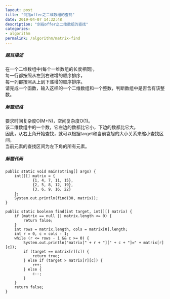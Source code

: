 ```yaml
---
layout: post
title: "剑指offer之二维数组的查找"
date: 2019-04-07 14:32:48
description: "剑指offer之二维数组的查找"
categories:
- algorithm
permalink: /algorithm/matrix-find
---
```


##### 题目描述

在一个二维数组中(每个一维数组的长度相同)，  
每一行都按照从左到右递增的顺序排序，  
每一列都按照从上到下递增的顺序排序。  
请完成一个函数，输入这样的一个二维数组和一个整数，判断数组中是否含有该整数。

##### 解题思路

要求时间复杂度O(M+N)，空间复杂度O(1)。  
该二维数组中的一个数，它左边的数都比它小，下边的数都比它大。  
因此，从右上角开始查找，就可以根据target和当前袁旭的大小关系来缩小查找区间，  
当前元素的查找区间为左下角的所有元素。

##### 解题代码

```vim
public static void main(String[] args) {
    int[][] matrix = {
            {1, 4, 7, 11, 15},
            {2, 5, 8, 12, 19},
            {3, 6, 9, 16, 22}
    };
    System.out.println(find(30, matrix));
}

public static boolean find(int target, int[][] matrix) {
    if (matrix == null || matrix.length <= 0) {
        return false;
    }
    int rows = matrix.length, cols = matrix[0].length;
    int r = 0, c = cols - 1;
    while (r <= rows - 1 && c >= 0) {
        System.out.println("matrix[" + r + "][" + c + "]=" + matrix[r][c]);
        if (target == matrix[r][c]) {
            return true;
        } else if (target > matrix[r][c]) {
            r++;
        } else {
            c--;
        }
    }
    return false;
}
```
